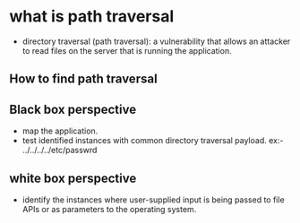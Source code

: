 # what is path traversal 

- directory traversal (path traversal): a vulnerability that allows an attacker to read files on the server that is running the application.

## How to find path traversal

## Black box perspective

- map the application.
- test identified instances with common directory traversal payload.
    ex:- ../../../../etc/passwrd
## white box perspective

- identify the instances where user-supplied input is being passed to file APIs or as parameters to the operating system.